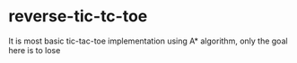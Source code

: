 # reverse-tic-tc-toe
It is most basic tic-tac-toe implementation using A* algorithm, only the goal here is to lose
